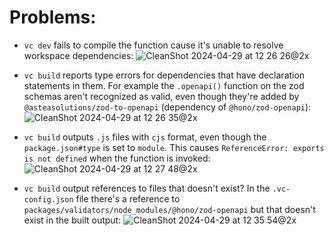 # Problems:

- `vc dev` fails to compile the function cause it's unable to resolve workspace dependencies:
  ![CleanShot 2024-04-29 at 12 26 26@2x](https://github.com/juliusmarminge/hono-vercel/assets/51714798/bea7c0b9-db92-4fea-8f85-2dc789828159)

- `vc build` reports type errors for dependencies that have declaration statements in them. For example the `.openapi()` function on the zod schemas aren't recognized as valid, even though they're added by `@asteasolutions/zod-to-openapi` (dependency of `@hono/zod-openapi`):
  ![CleanShot 2024-04-29 at 12 26 35@2x](https://github.com/juliusmarminge/hono-vercel/assets/51714798/b257c615-f6e6-41a2-9235-b27e2088efe4)

- `vc build` outputs `.js` files with `cjs` format, even though the `package.json#type` is set to `module`. This causes `ReferenceError: exports is not defined` when the function is invoked:
  ![CleanShot 2024-04-29 at 12 27 48@2x](https://github.com/juliusmarminge/hono-vercel/assets/51714798/f6dc27ca-8828-4ca8-8bd5-ee5d83af9acc)

- `vc build` output references to files that doesn't exist? In the `.vc-config.json` file there's a reference to `packages/validators/node_modules/@hono/zod-openapi` but that doesn't exist in the built output:
  ![CleanShot 2024-04-29 at 12 35 54@2x](https://github.com/juliusmarminge/hono-vercel/assets/51714798/8bd5ced6-6a17-4136-8f4c-19c3e9bab8ed)
